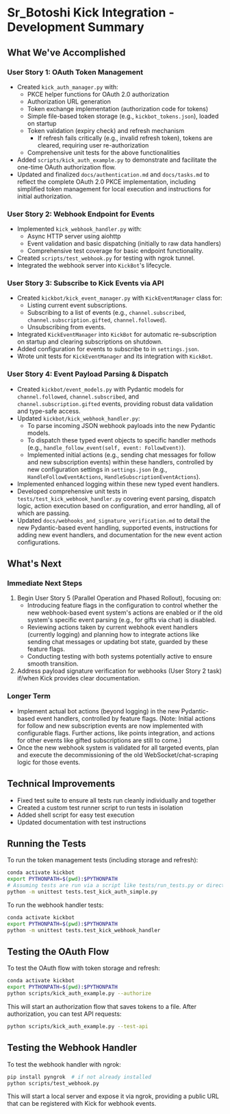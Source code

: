 # Sr_Botoshi Kick Integration - Development Summary

## What We've Accomplished

### User Story 1: OAuth Token Management
- Created `kick_auth_manager.py` with:
  - PKCE helper functions for OAuth 2.0 authorization
  - Authorization URL generation
  - Token exchange implementation (authorization code for tokens)
  - Simple file-based token storage (e.g., `kickbot_tokens.json`), loaded on startup
  - Token validation (expiry check) and refresh mechanism
    - If refresh fails critically (e.g., invalid refresh token), tokens are cleared, requiring user re-authorization
  - Comprehensive unit tests for the above functionalities
- Added `scripts/kick_auth_example.py` to demonstrate and facilitate the one-time OAuth authorization flow.
- Updated and finalized `docs/authentication.md` and `docs/tasks.md` to reflect the complete OAuth 2.0 PKCE implementation, including simplified token management for local execution and instructions for initial authorization.

### User Story 2: Webhook Endpoint for Events
- Implemented `kick_webhook_handler.py` with:
  - Async HTTP server using aiohttp
  - Event validation and basic dispatching (initially to raw data handlers)
  - Comprehensive test coverage for basic endpoint functionality.
- Created `scripts/test_webhook.py` for testing with ngrok tunnel.
- Integrated the webhook server into `KickBot`'s lifecycle.

### User Story 3: Subscribe to Kick Events via API
- Created `kickbot/kick_event_manager.py` with `KickEventManager` class for:
  - Listing current event subscriptions.
  - Subscribing to a list of events (e.g., `channel.subscribed`, `channel.subscription.gifted`, `channel.followed`).
  - Unsubscribing from events.
- Integrated `KickEventManager` into `KickBot` for automatic re-subscription on startup and clearing subscriptions on shutdown.
- Added configuration for events to subscribe to in `settings.json`.
- Wrote unit tests for `KickEventManager` and its integration with `KickBot`.

### User Story 4: Event Payload Parsing & Dispatch
- Created `kickbot/event_models.py` with Pydantic models for `channel.followed`, `channel.subscribed`, and `channel.subscription.gifted` events, providing robust data validation and type-safe access.
- Updated `kickbot/kick_webhook_handler.py`:
  - To parse incoming JSON webhook payloads into the new Pydantic models.
  - To dispatch these typed event objects to specific handler methods (e.g., `handle_follow_event(self, event: FollowEvent)`).
  - Implemented initial actions (e.g., sending chat messages for follow and new subscription events) within these handlers, controlled by new configuration settings in `settings.json` (e.g., `HandleFollowEventActions`, `HandleSubscriptionEventActions`).
- Implemented enhanced logging within these new typed event handlers.
- Developed comprehensive unit tests in `tests/test_kick_webhook_handler.py` covering event parsing, dispatch logic, action execution based on configuration, and error handling, all of which are passing.
- Updated `docs/webhooks_and_signature_verification.md` to detail the new Pydantic-based event handling, supported events, instructions for adding new event handlers, and documentation for the new event action configurations.

## What's Next

### Immediate Next Steps
1.  Begin User Story 5 (Parallel Operation and Phased Rollout), focusing on:
    *   Introducing feature flags in the configuration to control whether the new webhook-based event system's actions are enabled or if the old system's specific event parsing (e.g., for gifts via chat) is disabled.
    *   Reviewing actions taken by current webhook event handlers (currently logging) and planning how to integrate actions like sending chat messages or updating bot state, guarded by these feature flags.
    *   Conducting testing with both systems potentially active to ensure smooth transition.
2.  Address payload signature verification for webhooks (User Story 2 task) if/when Kick provides clear documentation.

### Longer Term
- Implement actual bot actions (beyond logging) in the new Pydantic-based event handlers, controlled by feature flags. (Note: Initial actions for follow and new subscription events are now implemented with configurable flags. Further actions, like points integration, and actions for other events like gifted subscriptions are still to come.)
- Once the new webhook system is validated for all targeted events, plan and execute the decommissioning of the old WebSocket/chat-scraping logic for those events.

## Technical Improvements

- Fixed test suite to ensure all tests run cleanly individually and together
- Created a custom test runner script to run tests in isolation
- Added shell script for easy test execution
- Updated documentation with test instructions

## Running the Tests

To run the token management tests (including storage and refresh):
```bash
conda activate kickbot
export PYTHONPATH=$(pwd):$PYTHONPATH
# Assuming tests are run via a script like tests/run_tests.py or directly:
python -m unittest tests.test_kick_auth_simple.py
```

To run the webhook handler tests:
```bash
conda activate kickbot
export PYTHONPATH=$(pwd):$PYTHONPATH
python -m unittest tests.test_kick_webhook_handler
```

## Testing the OAuth Flow

To test the OAuth flow with token storage and refresh:
```bash
conda activate kickbot
export PYTHONPATH=$(pwd):$PYTHONPATH
python scripts/kick_auth_example.py --authorize
```

This will start an authorization flow that saves tokens to a file. After authorization, you can test API requests:
```bash
python scripts/kick_auth_example.py --test-api
```

## Testing the Webhook Handler

To test the webhook handler with ngrok:
```bash
pip install pyngrok  # if not already installed
python scripts/test_webhook.py
```

This will start a local server and expose it via ngrok, providing a public URL that can be registered with Kick for webhook events. 